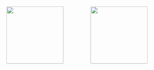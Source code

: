 <div style="display: flex; justify-content: center; align-items: center;">
    <img src="https://jabolo-stats.vercel.app/api?username=Jabolol&theme=dracula&hide_border=false&include_all_commits=false&count_private=true&show_icons=true" width="auto" height="150px" style="padding: 20px;" />
    &nbsp;&nbsp;&nbsp;&nbsp;&nbsp;&nbsp;&nbsp;&nbsp;
    <img src="https://github-readme-streak-stats-eight-iota.vercel.app/?user=Jabolol&theme=dracula&hide_border=false" width="auto" height="150px" style="padding: 20px;" />
</div>
